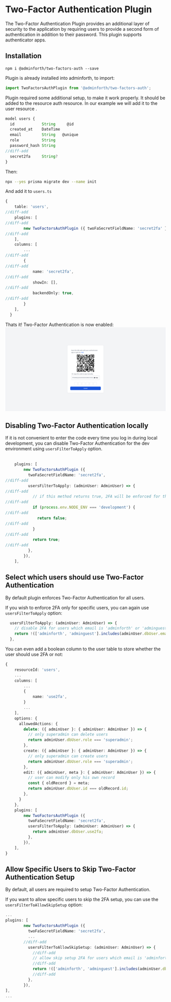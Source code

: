 # Two-Factor Authentication Plugin

The Two-Factor Authentication Plugin provides an additional layer of security to the application by requiring users to provide a second form of authentication in addition to their password. This plugin supports  authenticator apps.

## Installation


```
npm i @adminforth/two-factors-auth --save
```

Plugin is already installed into adminforth, to import:
    
```ts title="/users.ts"
import TwoFactorsAuthPlugin from '@adminforth/two-factors-auth';
```

Plugin required some additional setup, to make it work properly. It should be added to the resource auth resource. In our example we will add it to the user resource .

```ts title='./schema.prisma'
model users {
  id            String     @id
  created_at    DateTime 
  email         String   @unique
  role          String     
  password_hash String
//diff-add
  secret2fa     String?
}
```

Then:

```bash
npx --yes prisma migrate dev --name init
```

And add it to `users.ts`
```ts tittle="./resources/users.ts"
{
    table: 'users',
//diff-add
    plugins: [
//diff-add
        new TwoFactorsAuthPlugin ({ twoFaSecretFieldName: 'secret2fa' }),
//diff-add
    ],
    columns: [
        ...
//diff-add
        {
//diff-add
            name: 'secret2fa',
//diff-add
            showIn: [],
//diff-add
            backendOnly: true,
//diff-add
        }
    ],
  }
```

Thats it! Two-Factor Authentication is now enabled: 
![alt text](image-1.png)

## Disabling Two-Factor Authentication locally

If it is not convenient to enter the code every time you log in during local development, you can disable Two-Factor Authentication 
for the dev environment using `usersFilterToApply` option.

```ts title='./index.ts'

    plugins: [
        new TwoFactorsAuthPlugin ({ 
          twoFaSecretFieldName: 'secret2fa',
//diff-add
          usersFilterToApply: (adminUser: AdminUser) => {
//diff-add
            // if this method returns true, 2FA will be enforced for this user, if returns false - 2FA will be disabled
//diff-add
            if (process.env.NODE_ENV === 'development') {
//diff-add
              return false;
//diff-add
            }
//diff-add
            return true;
//diff-add
          },
        }),
    ],
```


## Select which users should use Two-Factor Authentication

By default plugin enforces Two-Factor Authentication for all users. 

If you wish to enforce 2FA only for specific users, you can again use `usersFilterToApply` option:

```ts title='./users.ts'
  usersFilterToApply: (adminUser: AdminUser) => {
    // disable 2FA for users which email is 'adminforth' or 'adminguest'
    return !(['adminforth', 'adminguest'].includes(adminUser.dbUser.email));
  },
```
 
You can even add a boolean column to the user table to store whether the user should use 2FA or not:

```ts title='./users.ts'
{
    resourceId: 'users',
    ...
    columns: [
        ...
        {
            name: 'use2fa',
        }
        ...
    ],
    options: {
      allowedActions: {
        delete: ({ adminUser }: { adminUser: AdminUser }) => {
          // only superadmin can delete users
          return adminUser.dbUser.role === 'superadmin';
        },
        create: ({ adminUser }: { adminUser: AdminUser }) => {
          // only superadmin can create users
          return adminUser.dbUser.role === 'superadmin';
        },
        edit: ({ adminUser, meta }: { adminUser: AdminUser }) => {
          // user can modify only his own record
          const { oldRecord } = meta;
          return adminUser.dbUser.id === oldRecord.id;
        },
      }
    },
    plugins: [
        new TwoFactorsAuthPlugin ({ 
          twoFaSecretFieldName: 'secret2fa',
          usersFilterToApply: (adminUser: AdminUser) => {
            return adminUser.dbUser.use2fa;
          },
        }),
    ],
}
```

## Allow Specific Users to Skip Two-Factor Authentication Setup

By default, all users are required to setup Two-Factor Authentication.

If you want to allow specific users to skip the 2FA setup, you can use the `usersFilterToAllowSkipSetup` option:

```ts title='./users.ts'
...
plugins: [
        new TwoFactorsAuthPlugin ({ 
          twoFaSecretFieldName: 'secret2fa',
          ...
        //diff-add
          usersFilterToAllowSkipSetup: (adminUser: AdminUser) => {
            //diff-add
            // allow skip setup 2FA for users which email is 'adminforth' or 'adminguest'
            //diff-add
            return !(['adminforth', 'adminguest'].includes(adminUser.dbUser.email));
            //diff-add
          },
        }),
],
...
```